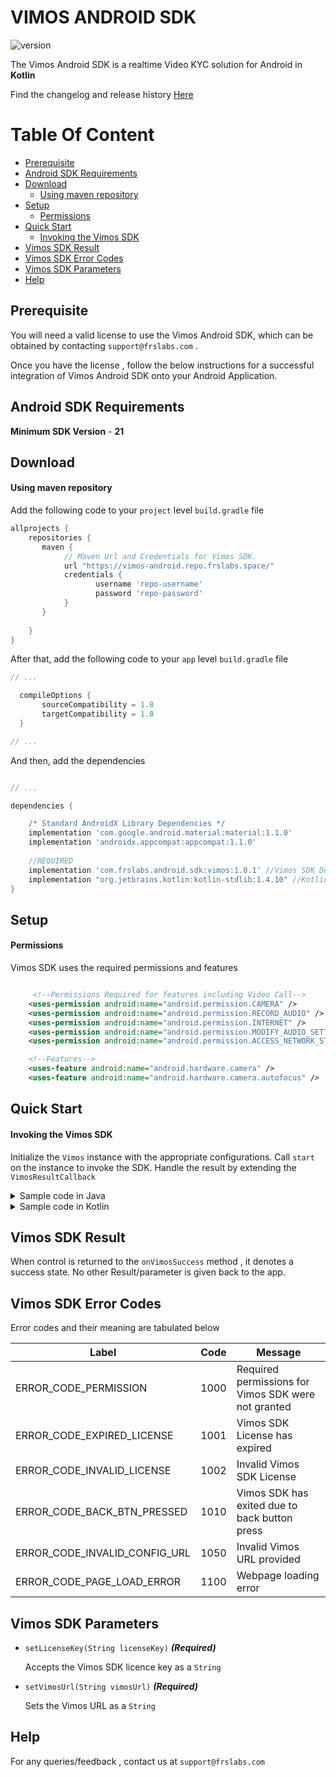 # VIMOS ANDROID SDK
![version](https://img.shields.io/badge/version-v1.0.1-blue)

The Vimos Android SDK is a realtime Video KYC solution for Android in **Kotlin**

Find the changelog and release history [Here](CHANGELOG.md)

# Table Of Content

- [Prerequisite](#prerequisite)
- [Android SDK Requirements](#android-sdk-requirements)
- [Download](#download)
  - [Using maven repository](#using-maven-repository)
- [Setup](#setup)
  - [Permissions](#permissions)
- [Quick Start](#quick-start)
  - [Invoking the Vimos SDK](#invoking-the-vimos-sdk)
- [Vimos SDK Result](#vimos-sdk-result)
- [Vimos SDK Error Codes](#vimos-sdk-error-codes)
- [Vimos SDK Parameters](#vimos-sdk-parameters)
- [Help](#help)

## Prerequisite

You will need a valid license to use the Vimos Android SDK, which can be obtained by contacting `support@frslabs.com` . 

Once you have the license , follow the below instructions for a successful integration of Vimos Android SDK onto your Android Application.

## Android SDK Requirements

**Minimum SDK Version** -  **21**

## Download

#### Using maven repository

Add the following code to your `project` level `build.gradle` file

```groovy
allprojects { 
    repositories { 
       maven { 
            // Maven Url and Credentials for Vimos SDK. 
            url "https://vimos-android.repo.frslabs.space/"                  
            credentials { 
                   username 'repo-username' 
                   password 'repo-password' 
            }
       }
        
    }
}
```

After that, add the following code to your `app` level `build.gradle` file

```groovy
// ...

  compileOptions {
       sourceCompatibility = 1.8
       targetCompatibility = 1.8
  }

// ...
```

And then, add the dependencies
```groovy

// ...

dependencies {

    /* Standard AndroidX Library Dependencies */ 
    implementation 'com.google.android.material:material:1.1.0'
    implementation 'androidx.appcompat:appcompat:1.1.0'
   
    //REQUIRED
    implementation 'com.frslabs.android.sdk:vimos:1.0.1' //Vimos SDK Dependency
    implementation "org.jetbrains.kotlin:kotlin-stdlib:1.4.10" //Kotlin Dependency
}
```

## Setup

#### Permissions

Vimos SDK uses the required permissions and features
```xml

     <!--Permissions Required for features including Video Call-->
    <uses-permission android:name="android.permission.CAMERA" />
    <uses-permission android:name="android.permission.RECORD_AUDIO" />
    <uses-permission android:name="android.permission.INTERNET" />
    <uses-permission android:name="android.permission.MODIFY_AUDIO_SETTINGS" />
    <uses-permission android:name="android.permission.ACCESS_NETWORK_STATE" />

    <!--Features-->
    <uses-feature android:name="android.hardware.camera" />
    <uses-feature android:name="android.hardware.camera.autofocus" />

```

## Quick Start

#### Invoking the Vimos SDK

Initialize the `Vimos` instance with the appropriate configurations. 
Call `start` on the instance to invoke the SDK.
Handle the result by extending the `VimosResultCallback`

<details><summary>Sample code in Java</summary>
<p>
  
```java
public class InitialActivity extends AppCompatActivity implements VimosResultCallback {

    // ...
    
    private String LICENSE_KEY = "ENTER_YOUR_LICENSE_KEY_HERE";

    @Override
    protected void onCreate(Bundle savedInstanceState) {
        super.onCreate(savedInstanceState);
        setContentView(R.layout.activity_initial);
        
        Button button = findViewById(R.id.invoke_sdk_btn);
        button.setOnClickListener(view -> invokeVimosSdk());
        
    }

    private void invokeVimosSdk() {
        VimosConfig vimosConfig = new VimosConfig();
        vimosConfig.setLicenseKey(LICENSE_KEY);
        vimosConfig.setVimosUrl("ENTER_VIMOS_URL_HERE");
        vimosConfig.setExitOnPageLoadError(false);

        Vimos vimos = new Vimos(vimosConfig);
        vimos.start(this, this);
    }

    @Override
    public void onVimosSuccess() {
        Toast.makeText(this, "Success", Toast.LENGTH_SHORT).show();
    }

    @Override
    public void onVimosFailure(VimosErrorCode vimosErrorCode) {
        Toast.makeText(this, "Vimos Error : " + vimosErrorCode, Toast.LENGTH_SHORT).show();
    }
    
    // ...
    
}
```
</p>
</details>

<details><summary>Sample code in Kotlin</summary>
<p>
  
```kotlin
class InitialActivity : AppCompatActivity(), VimosResultCallback {

    // ...
     
    private val LICENSE_KEY = "ENTER_YOUR_LICENSE_KEY_HERE"

    override fun onCreate(savedInstanceState: Bundle?) {
        super.onCreate(savedInstanceState)
        setContentView(R.layout.activity_initial)
        
        val invokeSdkBtn = findViewById<Button>(R.id.invoke_sdk_btn)
        invokeSdkBtn.setOnClickListener {
            invokeVimosSdk()
        }
        
    }

    private fun invokeVimosSdk() {

        val vimosConfig = VimosConfig().apply {
            licenseKey = LICENSE_KEY
            vimosUrl = "ENTER_VIMOS_URL_HERE"
            exitOnPageLoadError = false
        }

        Vimos(vimosConfig).start(this, this)

    }

    override fun onVimosSuccess() {
        Toast.makeText(this, "Success", Toast.LENGTH_SHORT).show()
    }

    override fun onVimosFailure(vimosErrorCode: VimosErrorCode) {
        Toast.makeText(this, "Vimos Error: $vimosErrorCode", Toast.LENGTH_SHORT).show()
    }

    // ...
    
}

```
</p>
</details>

## Vimos SDK Result

When control is returned to the `onVimosSuccess` method , it denotes a success state. No other Result/parameter is given back to the app.

## Vimos SDK Error Codes

Error codes and their meaning are tabulated below

| Label          | Code |Message                 |
| -------------- | ----- |---------------------- |
|ERROR_CODE_PERMISSION | 1000 | Required permissions for Vimos SDK were not granted |
|ERROR_CODE_EXPIRED_LICENSE | 1001 | Vimos SDK License has expired |
|ERROR_CODE_INVALID_LICENSE | 1002 | Invalid Vimos SDK License |
|ERROR_CODE_BACK_BTN_PRESSED | 1010 | Vimos SDK has exited due to back button press |
|ERROR_CODE_INVALID_CONFIG_URL | 1050 | Invalid Vimos URL provided |
|ERROR_CODE_PAGE_LOAD_ERROR | 1100 | Webpage loading error |

## Vimos SDK Parameters

- `setLicenseKey(String licenseKey)`   ***(Required)***
  
  Accepts the Vimos SDK licence key as a `String`
  
- `setVimosUrl(String vimosUrl)`   ***(Required)***
  
  Sets the Vimos URL as a `String`

## Help
For any queries/feedback , contact us at `support@frslabs.com` 
